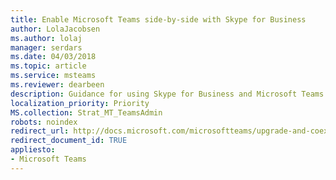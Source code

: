 ```yaml
---
title: Enable Microsoft Teams side-by-side with Skype for Business 
author: LolaJacobsen
ms.author: lolaj
manager: serdars
ms.date: 04/03/2018
ms.topic: article
ms.service: msteams
ms.reviewer: dearbeen
description: Guidance for using Skype for Business and Microsoft Teams side by side.
localization_priority: Priority
MS.collection: Strat_MT_TeamsAdmin
robots: noindex
redirect_url: http://docs.microsoft.com/microsoftteams/upgrade-and-coexistence-of-skypeforbusiness-and-teams
redirect_document_id: TRUE
appliesto: 
- Microsoft Teams
---
```

